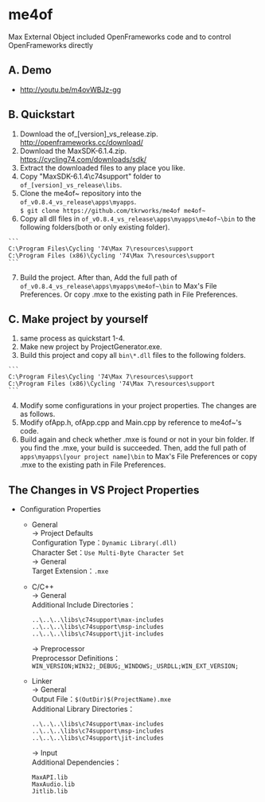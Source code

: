 # me4of
Max External Object included OpenFrameworks code and to control OpenFrameworks directly

## A. Demo
* http://youtu.be/m4ovWBJz-gg

## B. Quickstart

  1. Download the of_[version]_vs_release.zip.  
     http://openframeworks.cc/download/  
  2. Download the MaxSDK-6.1.4.zip.  
     https://cycling74.com/downloads/sdk/  
  3. Extract the downloaded files to any place you like.  
  4. Copy "MaxSDK-6.1.4\c74support" folder to `of_[version]_vs_release\libs`.  
  5. Clone the me4of~ repository into the `of_v0.8.4_vs_release\apps\myapps`.  
    ```
    $ git clone https://github.com/tkrworks/me4of me4of~
    ```
  6. Copy all dll files in `of_v0.8.4_vs_release\apps\myapps\me4of~\bin` to the following folders(both or only existing folder).

    ```
    C:\Program Files\Cycling '74\Max 7\resources\support
    C:\Program Files (x86)\Cycling '74\Max 7\resources\support
    ```
  7. Build the project. After than, Add the full path of `of_v0.8.4_vs_release\apps\myapps\me4of~\bin` to Max's File Preferences. Or copy .mxe to the existing path in File Preferences.  

## C. Make project by yourself

  1. same process as quickstart 1-4.  
  2. Make new project by ProjectGenerator.exe.  
  3. Build this project and copy all `bin\*.dll` files to the following folders.

    ```
    C:\Program Files\Cycling '74\Max 7\resources\support  
    C:\Program Files (x86)\Cycling '74\Max 7\resources\support  
    ```
  4. Modify some configurations in your project properties. The changes are as follows.  
  5. Modify ofApp.h, ofApp.cpp and Main.cpp by reference to me4of~'s code.  
  6. Build again and check whether .mxe is found or not in your bin folder. If you find the .mxe, your build is succeeded. Then, add the full path of `apps\myapps\[your project name]\bin` to Max's File Preferences or copy .mxe to the existing path in File Preferences.  

## The Changes in VS Project Properties  
* Configuration Properties  
  - General  
    -> Project Defaults  
      Configuration Type：`Dynamic Library(.dll)`  
      Character Set：`Use Multi-Byte Character Set`  
    -> General  
      Target Extension：`.mxe`  

  - C/C++  
    -> General  
      Additional Include Directories： 
      ```
      ..\..\..\libs\c74support\max-includes  
      ..\..\..\libs\c74support\msp-includes  
      ..\..\..\libs\c74support\jit-includes  
      ```
    -> Preprocessor  
      Preprocessor Definitions：`WIN_VERSION;WIN32;_DEBUG;_WINDOWS;_USRDLL;WIN_EXT_VERSION;` 
  - Linker  
    -> General  
      Output File：`$(OutDir)$(ProjectName).mxe`  
      Additional Library Directories：

      ```
      ..\..\..\libs\c74support\max-includes  
      ..\..\..\libs\c74support\msp-includes  
      ..\..\..\libs\c74support\jit-includes  
      ```
    -> Input  
      Additional Dependencies：
      
      ```
      MaxAPI.lib  
      MaxAudio.lib  
      Jitlib.lib  
      ```

